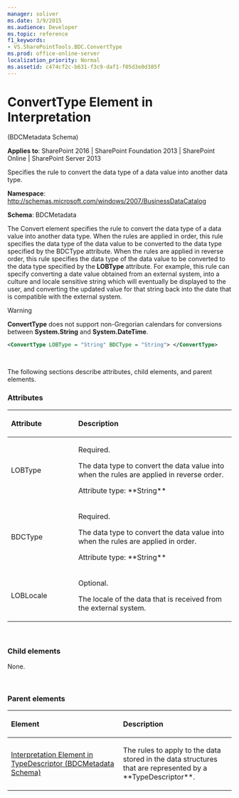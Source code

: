 ```yaml
---
manager: soliver
ms.date: 3/9/2015
ms.audience: Developer
ms.topic: reference
f1_keywords:
- VS.SharePointTools.BDC.ConvertType
ms.prod: office-online-server
localization_priority: Normal
ms.assetid: c474cf2c-b631-f3c9-daf1-f05d3e0d385f
---
```


# ConvertType Element in Interpretation 

(BDCMetadata Schema)

**Applies to**: SharePoint 2016 | SharePoint Foundation 2013 | SharePoint Online | SharePoint Server 2013

Specifies the rule to convert the data type of a data value into another data type.

**Namespace**: http://schemas.microsoft.com/windows/2007/BusinessDataCatalog

**Schema**: BDCMetadata

The Convert element specifies the rule to convert the data type of a data value into another data type. When the rules are applied in order, this rule specifies the data type of the data value to be converted to the data type specified by the BDCType attribute. When the rules are applied in reverse order, this rule specifies the data type of the data value to be converted to the data type specified by the **LOBType** attribute. For example, this rule can specify converting a date value obtained from an external system, into a culture and locale sensitive string which will eventually be displayed to the user, and converting the updated value for that string back into the date that is compatible with the external system.

> [!WARNING] 
> **ConvertType** does not support non-Gregorian calendars for conversions between **System.String** and **System.DateTime**.

```XML
<ConvertType LOBType = "String" BDCType = "String"> </ConvertType>
```

<br/>

The following sections describe attributes, child elements, and parent elements.

### Attributes

<table>
<colgroup>
<col width="30%" />
<col width="70%" />
</colgroup>
<thead>
<tr class="header">
<th align="left"><p>Attribute</p></th>
<th align="left"><p>Description</p></th>
</tr>
</thead>
<tbody>
<tr class="odd">
<td align="left"><p>LOBType</p></td>
<td align="left"><p>Required.</p>
<p>The data type to convert the data value into when the rules are applied in reverse order.</p>
<p>Attribute type: **String**</p></td>
</tr>
<tr class="even">
<td align="left"><p>BDCType</p></td>
<td align="left"><p>Required.</p>
<p>The data type to convert the data value into when the rules are applied in order.</p>
<p>Attribute type: **String**</p></td>
</tr>
<tr class="odd">
<td align="left"><p>LOBLocale</p></td>
<td align="left"><p>Optional.</p>
<p>The locale of the data that is received from the external system.</p></td>
</tr>
</tbody>
</table>

<br/>

### Child elements

None.


<br/>

### Parent elements

<table>
<colgroup>
<col width="50%" />
<col width="50%" />
</colgroup>
<thead>
<tr class="header">
<th align="left"><p>Element</p></th>
<th align="left"><p>Description</p></th>
</tr>
</thead>
<tbody>
<tr class="odd">
<td align="left"><p><span sdata="link"><a href="interpretation-element-in-typedescriptor-bdcmetadata-schema.md">Interpretation Element in TypeDescriptor (BDCMetadata Schema)</a></span></p></td>
<td align="left"><p>The rules to apply to the data stored in the data structures that are represented by a **TypeDescriptor**.</p></td>
</tr>
</tbody>
</table>








